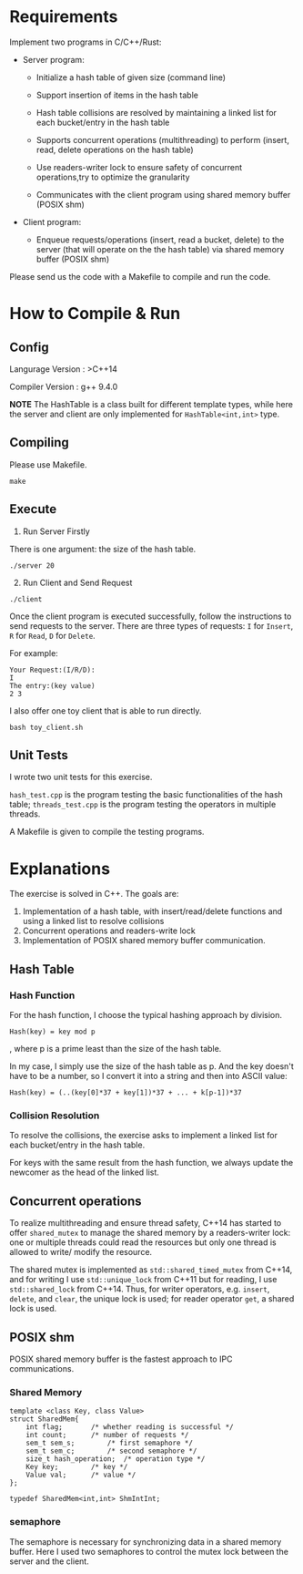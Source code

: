 # Requirements

Implement two programs in C/C++/Rust:

* Server program:

	- Initialize a hash table of given size (command line)

	- Support insertion of items in the hash table
	
	- Hash table collisions are resolved by maintaining a linked list for each bucket/entry in the hash table
	
	- Supports concurrent operations (multithreading) to perform (insert, read, delete operations on the hash table)

	- Use readers-writer lock to ensure safety of concurrent operations,try to optimize the granularity

	- Communicates with the client program using shared memory buffer (POSIX shm)

* Client program:
	- Enqueue requests/operations (insert, read a bucket, delete) to the server (that will operate on the the hash 
	table) via shared memory buffer (POSIX shm)

Please send us the code with a Makefile to compile and run the code.

# How to Compile \& Run

## Config

Langurage Version : \>C++14

Compiler Version : g++ 9.4.0

**NOTE** The HashTable is a class built for different template types, while here the server and client are only implemented for `HashTable<int,int>` type.

## Compiling

Please use Makefile.

```
make
```

## Execute

1. Run Server Firstly

There is one argument: the size of the hash table.

```
./server 20
```

2. Run Client and Send Request

```
./client
```


Once the client program is executed successfully, follow the instructions to send requests to the server.
There are three types of requests: `I` for `Insert`, `R` for `Read`, `D` for `Delete`.

For example:

```
Your Request:(I/R/D):
I
The entry:(key value)
2 3
```

I also offer one toy client that is able to run directly.


```
bash toy_client.sh
```

## Unit Tests

I wrote two unit tests for this exercise.

`hash_test.cpp` is the program testing the basic functionalities of the hash table;
`threads_test.cpp` is the program testing the operators in multiple threads.

A Makefile is given to compile the testing programs.

# Explanations

The exercise is solved in C++. The goals are:

1. Implementation of a hash table, with insert/read/delete functions and using a linked list to resolve collisions
2. Concurrent operations and readers-write lock
3. Implementation of POSIX shared memory buffer communication.

## Hash Table
### Hash Function

For the hash function, I choose the typical hashing approach by division.

```
Hash(key) = key mod p
```
, where p is a prime least than the size of the hash table.

In my case, I simply use the size of the hash table as p.
And the key doesn't have to be a number, so I convert it into a string and then into ASCII value:

```
Hash(key) = (..(key[0]*37 + key[1])*37 + ... + k[p-1])*37
```

### Collision Resolution

To resolve the collisions, the exercise asks to implement a linked list for each bucket/entry in the hash table.

For keys with the same result from the hash function, we always update the newcomer as the head of the linked list.


## Concurrent operations

To realize multithreading and ensure thread safety, C++14 has started to offer `shared_mutex` to manage the shared
memory by a readers-writer lock: one or multiple threads could read the resources but only one thread is allowed to write/
modify the resource.

The shared mutex is implemented as `std::shared_timed_mutex` from C++14, and for writing I use `std::unique_lock` from C++11
but for reading, I use `std::shared_lock` from C++14. Thus, for writer operators, e.g. `insert`, `delete`, and `clear`, the unique 
lock is used; for reader operator `get`, a shared lock is used.

## POSIX shm

POSIX shared memory buffer is the fastest approach to IPC communications.

### Shared Memory 

```
template <class Key, class Value>
struct SharedMem{
	int flag;		/* whether reading is successful */
	int count;		/* number of requests */
	sem_t sem_s;		/* first semaphore */
	sem_t sem_c;		/* second semaphore */
	size_t hash_operation;	/* operation type */
	Key key;		/* key */
	Value val;		/* value */
};

typedef SharedMem<int,int> ShmIntInt;
```

### semaphore

The semaphore is necessary for synchronizing data in a shared memory buffer.
Here I used two semaphores to control the mutex lock between the server and the client.





